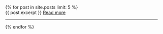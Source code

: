 <ul class="posts">
{% for post in site.posts limit: 5 %}
  <div class="post_info">
    {{ post.excerpt }}
    <a href="{{ site.url }}{{ post.url }}">Read more</a>
    <hr>
  </div>
  {% endfor %}
</ul>